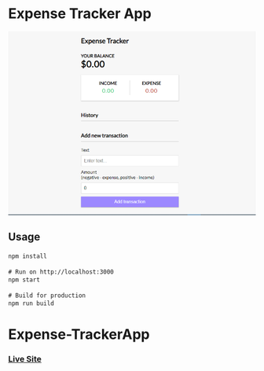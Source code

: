 # Expense Tracker App

![Expense Tracker App](sc.png)

## Usage
```
npm install

# Run on http://localhost:3000
npm start

# Build for production
npm run build
```


# Expense-TrackerApp

### [Live Site](https://expensestracker.surge.sh/)